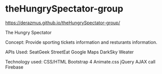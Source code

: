 # theHungrySpectator-group

https://derazmus.github.io/theHungrySpectator-group/

The Hungry Spectator

Concept: Provide sporting tickets information and resturants information. 

APIs Used:
SeatGeek
StreetEat
Google Maps
DarkSky Weater

Technology used:
CSS/HTML
Bootstrap 4
Animate.css
jQuery
AJAX call
Firebase

